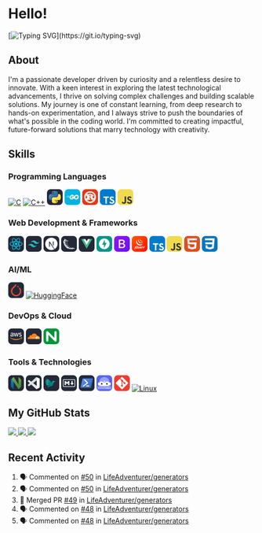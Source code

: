 # Hello!

[![Typing SVG](https://readme-typing-svg.demolab.com?font=Fira+Code&width=1000&lines=I'm+Life+Adventurer!;Talk+is+cheap.+Show+me+the+code.;Pioneering+a+future+where+technology+and+creativity+coexist+in+harmony.)](https://git.io/typing-svg)

## About

I'm a passionate developer driven by curiosity and a relentless desire to innovate. With a keen interest in exploring the latest technological advancements, I thrive on solving complex challenges and building scalable solutions. My journey is one of constant learning, from deep research to hands-on experimentation, and I always strive to push the boundaries of what's possible in the coding world. I'm committed to creating impactful, future-forward solutions that marry technology with creativity.

## Skills

### Programming Languages

<p align="left">
  <a href="https://docs.microsoft.com/en-us/cpp/?view=msvc-170" target="_blank" rel="noreferrer"><img src="https://raw.githubusercontent.com/danielcranney/readme-generator/main/public/icons/skills/c-colored.svg" width="32" height="32" alt="C" /></a>
  <a href="https://docs.microsoft.com/en-us/cpp/?view=msvc-170" target="_blank" rel="noreferrer"><img src="https://raw.githubusercontent.com/danielcranney/readme-generator/main/public/icons/skills/cplusplus-colored.svg" width="32" height="32" alt="C++" /></a>
  <a href="https://www.python.org/" target="_blank" rel="noreferrer"><img src="https://raw.githubusercontent.com/tandpfun/skill-icons/refs/heads/main/icons/Python-Dark.svg" width="32" height="32" alt="Python" /></a>
  <a href="https://go.dev/doc/" target="_blank" rel="noreferrer"><img src="https://raw.githubusercontent.com/tandpfun/skill-icons/refs/heads/main/icons/GoLang.svg" width="32" height="32" alt="Go" /></a>
  <a href="https://www.rust-lang.org/" target="_blank" rel="noreferrer"><img src="https://raw.githubusercontent.com/tandpfun/skill-icons/refs/heads/main/icons/Rust.svg" width="32" height="32" alt="Rust"/></a>
  <a href="https://www.typescriptlang.org/" target="_blank" rel="noreferrer"><img src="https://raw.githubusercontent.com/tandpfun/skill-icons/refs/heads/main/icons/TypeScript.svg" width="32" height="32" alt="TypeScript" /></a>
  <a href="https://developer.mozilla.org/en-US/docs/Web/JavaScript" target="_blank" rel="noreferrer"><img src="https://raw.githubusercontent.com/tandpfun/skill-icons/refs/heads/main/icons/JavaScript.svg" width="32" height="32" alt="JavaScript" /></a>
</p>

### Web Development & Frameworks

<p align="left">
  <a href="https://react.dev/" target="_blank" rel="noreferrer"><img src="https://raw.githubusercontent.com/tandpfun/skill-icons/refs/heads/main/icons/React-Dark.svg" width="32" height="32" alt="React" /></a>
  <a href="https://tailwindcss.com/" target="_blank" rel="noreferrer"><img src="https://raw.githubusercontent.com/tandpfun/skill-icons/refs/heads/main/icons/TailwindCSS-Dark.svg" width="32" height="32" alt="TailwindCSS" /></a>
  <a href="https://nextjs.org/" target="_blank" rel="noreferrer"><img src="https://raw.githubusercontent.com/tandpfun/skill-icons/refs/heads/main/icons/NextJS-Dark.svg" width="32" height="32" alt="NextJS" /></a>
  <a href="https://palletsprojects.com/projects/flask" target="_blank" rel="noreferrer"><img src="https://raw.githubusercontent.com/tandpfun/skill-icons/refs/heads/main/icons/Flask-Dark.svg" width="32" height="32" alt="Flask" /></a>
  <a href="https://vuejs.org/" target="_blank" rel="noreferrer"><img src="https://raw.githubusercontent.com/tandpfun/skill-icons/refs/heads/main/icons/VueJS-Dark.svg" width="32" height="32" alt="Vue" /></a>
  <a href="https://fastapi.tiangolo.com/" target="_blank" rel="noreferrer"><img src="https://raw.githubusercontent.com/tandpfun/skill-icons/refs/heads/main/icons/FastAPI.svg" width="32" height="32" alt="FastAPI" /></a>
  <a href="https://getbootstrap.com/" target="_blank" rel="noreferrer"><img src="https://raw.githubusercontent.com/tandpfun/skill-icons/refs/heads/main/icons/Bootstrap.svg" width="32" height="32" alt="Bootstrap" /></a>
  <a href="https://jquery.com/" target="_blank" rel="noreferrer"><img src="https://raw.githubusercontent.com/tandpfun/skill-icons/refs/heads/main/icons/JQuery.svg" width="32" height="32" alt="JQuery" /></a>
  <a href="https://www.typescriptlang.org/" target="_blank" rel="noreferrer"><img src="https://raw.githubusercontent.com/tandpfun/skill-icons/refs/heads/main/icons/TypeScript.svg" width="32" height="32" alt="TypeScript" /></a>
  <a href="https://developer.mozilla.org/en-US/docs/Web/JavaScript" target="_blank" rel="noreferrer"><img src="https://raw.githubusercontent.com/tandpfun/skill-icons/refs/heads/main/icons/JavaScript.svg" width="32" height="32" alt="JavaScript" /></a>
  <a href="https://developer.mozilla.org/en-US/docs/Glossary/HTML5" target="_blank" rel="noreferrer"><img src="https://raw.githubusercontent.com/tandpfun/skill-icons/refs/heads/main/icons/HTML.svg" width="32" height="32" alt="HTML5" /></a>
  <a href="https://www.w3.org/TR/CSS/#css" target="_blank" rel="noreferrer"><img src="https://raw.githubusercontent.com/tandpfun/skill-icons/refs/heads/main/icons/CSS.svg" width="32" height="32" alt="CSS3" /></a>
</p>

### AI/ML

<a href="https://huggingface.co/" target="_blank" rel="noreferrer"><img src="https://raw.githubusercontent.com/tandpfun/skill-icons/refs/heads/main/icons/PyTorch-Dark.svg" width="32" height="32" alt="PyTorch"/></a>
<a href="https://pytorch.org/" target="_blank" rel="noreferrer"><img src="https://huggingface.co/datasets/huggingface/brand-assets/resolve/main/hf-logo.svg" width="32" height="32" alt="HuggingFace"/></a>

### DevOps & Cloud

<p align="left">
  <a href="https://aws.amazon.com/" target="_blank" rel="noreferrer"><img src="https://raw.githubusercontent.com/tandpfun/skill-icons/refs/heads/main/icons/AWS-Dark.svg" width="32" height="32" alt="AWS"/></a>
  <a href="https://www.cloudflare.com/" target="_blank" rel="noreferrer"><img src="https://raw.githubusercontent.com/tandpfun/skill-icons/refs/heads/main/icons/Cloudflare-Dark.svg" width="32" height="32" alt="Cloudflare"/></a>
  <a href="https://nginx.org/" target="_blank" rel="noreferrer"><img src="https://raw.githubusercontent.com/tandpfun/skill-icons/refs/heads/main/icons/Nginx.svg" width="32" height="32" alt="Nginx"/></a>
</p>

### Tools & Technologies

<p align="left">
  <a href="https://neovim.io/" target="_blank" rel="noreferrer"><img src="https://raw.githubusercontent.com/tandpfun/skill-icons/refs/heads/main/icons/NeoVim-Dark.svg" width="32" height="32" alt="Neovim"/></a>
  <a href="https://code.visualstudio.com/" target="_blank" rel="noreferrer"><img src="https://raw.githubusercontent.com/tandpfun/skill-icons/refs/heads/main/icons/VSCode-Dark.svg" width="32" height="32" alt="VSCode"/></a>
  <a href="https://www.latex-project.org/" target="_blank" rel="noreferrer"><img src="https://raw.githubusercontent.com/tandpfun/skill-icons/refs/heads/main/icons/LaTeX-Dark.svg" width="32" height="32" alt="LaTeX"/></a>
  <a href="https://www.markdownguide.org/" target="_blank" rel="noreferrer"><img src="https://raw.githubusercontent.com/tandpfun/skill-icons/refs/heads/main/icons/Markdown-Dark.svg" width="32" height="32" alt="Markdown"/></a>
  <a href="https://github.com/PowerShell/PowerShell" target="_blank" rel="noreferrer"><img src="https://raw.githubusercontent.com/tandpfun/skill-icons/refs/heads/main/icons/Powershell-Dark.svg" width="32" height="32" alt="Powershell"/></a>
  <a href="https://discord.com/developers/docs/intro" target="_blank" rel="noreferrer"><img src="https://raw.githubusercontent.com/tandpfun/skill-icons/refs/heads/main/icons/DiscordBots.svg" width="32" height="32" alt="DiscordBots"/></a>
  <a href="https://git-scm.com/" target="_blank" rel="noreferrer"><img src="https://raw.githubusercontent.com/tandpfun/skill-icons/refs/heads/main/icons/Git.svg" width="32" height="32" alt="Git" /></a>
  <a href="https://www.linux.org" target="_blank" rel="noreferrer"><img src="https://raw.githubusercontent.com/danielcranney/readme-generator/main/public/icons/skills/linux-colored.svg" width="32" height="32" alt="Linux" /></a>
</p>
<!--   <a href="https://www.oracle.com/java/" target="_blank" rel="noreferrer"><img src="https://raw.githubusercontent.com/danielcranney/readme-generator/main/public/icons/skills/java-colored.svg" width="32" height="32" alt="Java" /></a> -->
<!--   <a href="https://docs.microsoft.com/en-us/dotnet/csharp/" target="_blank" rel="noreferrer"><img src="https://raw.githubusercontent.com/danielcranney/readme-generator/main/public/icons/skills/csharp-colored.svg" width="32" height="32" alt="C#" /></a> -->
<!--   <a href="https://angular.io/" target="_blank" rel="noreferrer"><img src="https://raw.githubusercontent.com/danielcranney/readme-generator/main/public/icons/skills/angularjs-colored.svg" width="32" height="32" alt="Angular" /></a> -->

<!-- 
<p align="left"> <a href="https://www.github.com/Lifeadventurer" target="_blank" rel="noreferrer"> <picture> <source media="(prefers-color-scheme: dark)" srcset="https://raw.githubusercontent.com/danielcranney/readme-generator/main/public/icons/socials/github-dark.svg" /> <source media="(prefers-color-scheme: light)" srcset="https://raw.githubusercontent.com/danielcranney/readme-generator/main/public/icons/socials/github.svg" /> <img src="https://raw.githubusercontent.com/danielcranney/readme-generator/main/public/icons/socials/github.svg" width="32" height="32" /> </picture> </a></p>
-->
## My GitHub Stats
<p>

<a href="https://github.com/lifeadventurer">
  <img width="300em" src="https://github-readme-stats.vercel.app/api?username=lifeadventurer&count_private=true&theme=tokyonight&show_icons=true&rank_icon=percentile&show=prs_merged_percentage&disable_animations=true&hide_border=true"/>
  <img width="197em" src="https://github-readme-stats.vercel.app/api/top-langs/?username=lifeadventurer&layout=compact&hide=css,HTML,shell,batchfile&langs_count=10&theme=tokyonight&exclude_repo=old-blog&size_weight=0.5&count_weight=0.5&disable_animations=true&hide_border=true"/> <!-- hide css, html if I have more languages && the percentage -->
 <img width="360em" src="https://github-readme-streak-stats-eight.vercel.app/?user=lifeadventurer&theme=tokyonight&disable_animations=true&hide_border=true"/>
</a>

</p>

## Recent Activity

<!--START_SECTION:activity-->
1. 🗣 Commented on [#50](https://github.com/LifeAdventurer/generators/pull/50#issuecomment-2614493590) in [LifeAdventurer/generators](https://github.com/LifeAdventurer/generators)
2. 🗣 Commented on [#50](https://github.com/LifeAdventurer/generators/pull/50#issuecomment-2614453430) in [LifeAdventurer/generators](https://github.com/LifeAdventurer/generators)
3. 🎉 Merged PR [#49](https://github.com/LifeAdventurer/generators/pull/49) in [LifeAdventurer/generators](https://github.com/LifeAdventurer/generators)
4. 🗣 Commented on [#48](https://github.com/LifeAdventurer/generators/pull/48#issuecomment-2591873874) in [LifeAdventurer/generators](https://github.com/LifeAdventurer/generators)
5. 🗣 Commented on [#48](https://github.com/LifeAdventurer/generators/pull/48#issuecomment-2587459133) in [LifeAdventurer/generators](https://github.com/LifeAdventurer/generators)
<!--END_SECTION:activity-->
